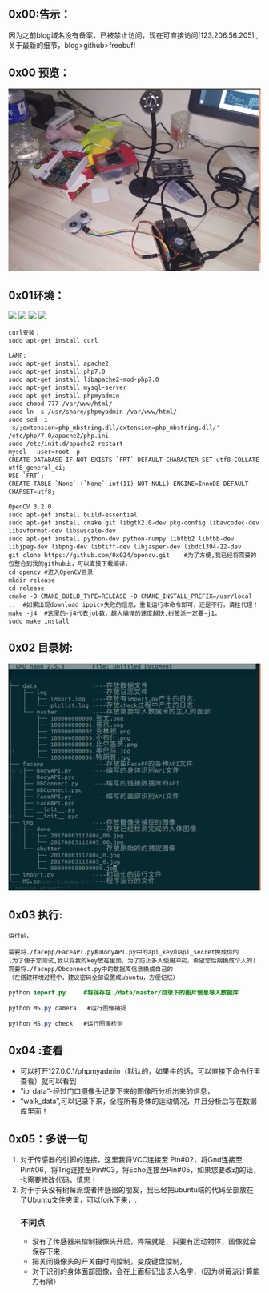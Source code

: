 ## 0x00:告示：
因为之前blog域名没有备案，已被禁止访问，现在可直接访问[123.206.56.205] ,
关于最新的细节，blog>github>freebuf!
## 0x00 预览：
![image](https://github.com/0x024/MS/blob/master/data/temp/Screenshot%20from%202017-08-03%2019-10-53.png)

## 0x01环境：
[![](https://img.shields.io/badge/Ubuntu-mate-brightgreen.svg)]()
[![](https://img.shields.io/badge/Python-2.7-brightgreen.svg)]()
[![](https://img.shields.io/badge/OpenCV-3.2.0-brightgreen.svg)]()
[![](https://img.shields.io/badge/reapberry%20pi3-Model%20B%20-brightgreen.svg)]()

```
curl安装：
sudo apt-get install curl
```
```
LAMP:
sudo apt-get install apache2
sudo apt-get install php7.0
sudo apt-get install libapache2-mod-php7.0
sudo apt-get install mysql-server
sudo apt-get install phpmyadmin
sudo chmod 777 /var/www/html/
sudo ln -s /usr/share/phpmyadmin /var/www/html/
sudo sed -i 's/;extension=php_mbstring.dll/extension=php_mbstring.dll/' /etc/php/7.0/apache2/php.ini
sudo /etc/init.d/apache2 restart
mysql --user=root -p
CREATE DATABASE IF NOT EXISTS `FRT` DEFAULT CHARACTER SET utf8 COLLATE utf8_general_ci;
USE `FRT`;
CREATE TABLE `None` (`None` int(11) NOT NULL) ENGINE=InnoDB DEFAULT CHARSET=utf8;
```
```
OpenCV 3.2.0
sudo apt-get install build-essential
sudo apt-get install cmake git libgtk2.0-dev pkg-config libavcodec-dev libavformat-dev libswscale-dev
sudo apt-get install python-dev python-numpy libtbb2 libtbb-dev libjpeg-dev libpng-dev libtiff-dev libjasper-dev libdc1394-22-dev
git clone https://github.com/0x024/opencv.git    #为了方便,我已经将需要的包整合到我的github上，可以直接下载编译，
cd opencv #进入OpenCV目录
mkdir release
cd release
cmake -D CMAKE_BUILD_TYPE=RELEASE -D CMAKE_INSTALL_PREFIX=/usr/local ..  #如果出现download ippicv失败的信息，重复运行本命令即可，还是不行，请挂代理！
make -j4  #这里的-j4代表job数，越大编译的速度越快,树莓派一定要-j1，
sudo make install
```


## 0x02 目录树:

![image](https://github.com/0x024/MS/blob/master/data/temp/Screenshot%20from%202017-08-03%2011-44-50.png)

## 0x03 执行:

```
运行前，

需要将./facepp/FaceAPI.py和BodyAPI.py中的api_key和api_secret换成你的
(为了便于您测试,我以将我的key放在里面，为了防止多人使用冲突，希望您后期换成个人的)
需要将./facepp/Dbconnect.py中的数据库信息换成自己的
（在搭建环境过程中，建议密码全部设置成ubuntu，方便记忆）

```

```java
python import.py     #将保存在./data/master/目录下的图片信息导入数据库

```


```java
python MS.py camera   #运行图像捕捉


```


```java
python MS.py check   #运行图像检测

```
## 0x04 :查看
- 可以打开127.0.0.1/phpmyadmin（默认的，如果牛的话，可以直接下命令行里查看）就可以看到
- ”io_data“-经过门口摄像头记录下来的图像所分析出来的信息，
- “walk_data”,可以记录下来，全程所有身体的运动情况，并且分析后写在数据库里面！
## 0x05：多说一句
1. 对于传感器的引脚的连接，这里我将VCC连接至 Pin#02，将Gnd连接至Pin#06，将Trig连接至Pin#03，将Echo连接至Pin#05，如果您要改动的话，也需要修改代码，慎思！
2. 对于手头没有树莓派或者传感器的朋友，我已经把ubuntu端的代码全部放在了Ubuntu文件夹里，可以fork下来，. 
	### 不同点
	-  没有了传感器来控制摄像头开启，弊端就是，只要有运动物体，图像就会保存下来，
	-  把关闭摄像头的开关由时间控制，变成键盘控制，
	-  对于识别的身体面部图像，会在上面标记出该人名字，（因为树莓派计算能力有限）
	



